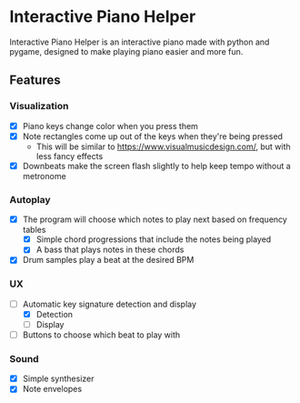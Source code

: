 # Interactive Piano Helper

Interactive Piano Helper is an interactive piano made with python and pygame, designed to make playing piano easier and more fun.

## Features

### Visualization

- [x] Piano keys change color when you press them
- [x] Note rectangles come up out of the keys when they're being pressed
  - This will be similar to https://www.visualmusicdesign.com/, but with less fancy effects
- [x] Downbeats make the screen flash slightly to help keep tempo without a metronome

### Autoplay

- [x] The program will choose which notes to play next based on frequency tables
  - [x] Simple chord progressions that include the notes being played
  - [x] A bass that plays notes in these chords
- [x] Drum samples play a beat at the desired BPM

### UX

- [ ] Automatic key signature detection and display
  - [x] Detection
  - [ ] Display
- [ ] Buttons to choose which beat to play with

### Sound

- [x] Simple synthesizer
- [x] Note envelopes
